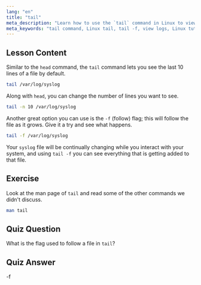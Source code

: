 ```yaml
---
lang: "en"
title: "tail"
meta_description: "Learn how to use the `tail` command in Linux to view file ends and monitor logs. Discover `tail -f` for real-time updates. Start your Linux journey!"
meta_keywords: "tail command, Linux tail, tail -f, view logs, Linux tutorial, beginner Linux, Linux guide"
---
```


## Lesson Content

Similar to the `head` command, the `tail` command lets you see the last 10 lines of a file by default.

```bash
tail /var/log/syslog
```

Along with `head`, you can change the number of lines you want to see.

```bash
tail -n 10 /var/log/syslog
```

Another great option you can use is the `-f` (follow) flag; this will follow the file as it grows. Give it a try and see what happens.

```bash
tail -f /var/log/syslog
```

Your `syslog` file will be continually changing while you interact with your system, and using `tail -f` you can see everything that is getting added to that file.

## Exercise

Look at the man page of `tail` and read some of the other commands we didn't discuss.

```bash
man tail
```

## Quiz Question

What is the flag used to follow a file in `tail`?

## Quiz Answer

-f
